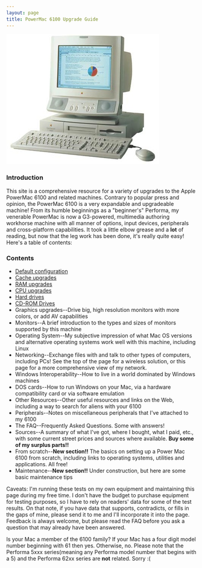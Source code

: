 ```yaml
---
layout: page
title: PowerMac 6100 Upgrade Guide
---
```


![PowerMac 6100](/mac/powermac6100/img/6100_with_mon.jpg)

### Introduction

This site is a comprehensive resource for a variety of upgrades to the Apple PowerMac 6100 and related machines. Contrary to popular press and opinion, the PowerMac 6100 is a very expandable and upgradeable machine! From its humble beginnings as a "beginner's" Performa, my venerable PowerMac is now a G3-powered, multimedia authoring workhorse machine with all manner of options, input devices, peripherals and cross-platform capabilities. It took a little elbow grease and a **lot** of reading, but now that the leg work has been done, it's really quite easy! Here's a table of contents:

### Contents

* [Default configuration](/mac/powermac6100/default.html)
* [Cache upgrades](/mac/powermac6100/cache.html)
* [RAM upgrades](/mac/powermac6100/memory.html)
* [CPU upgrades](/mac/powermac6100/cpu.html)
* [Hard drives](/mac/powermac6100/hdd.html)
* [CD-ROM Drives](/mac/powermac6100/cdrom.html)
* Graphics upgrades--Drive big, high resolution monitors with more colors, or add AV capabilities
* Monitors--A brief introduction to the types and sizes of monitors supported by this machine
* Operating System--My subjective impression of what Mac OS versions and alternative operating systems work well with this machine, including Linux
* Networking--Exchange files with and talk to other types of computers, including PCs! See the top of the page for a wireless solution, or this page for a more comprehensive view of my network.
* Windows Interoperability--How to live in a world dominated by Windows machines
* DOS cards--How to run Windows on your Mac, via a hardware compatibility card or via software emulation
* Other Resources--Other useful resources and links on the Web, including a way to search for aliens with your 6100 
* Peripherals--Notes on miscellaneous peripherals that I've attached to my 6100
* The FAQ--Frequently Asked Questions. Some with answers!
* Sources--A summary of what I've got, where I bought, what I paid, etc., with some current street prices and sources where available. **Buy some of my surplus parts!!**
* From scratch--**New section!!** The basics on setting up a Power Mac 6100 from scratch, including links to operating systems, utilities and applications. All free!
* Maintenance--**New section!!** Under construction, but here are some basic maintenance tips

Caveats: I'm running these tests on my own equipment and maintaining this page during my free time. I don't have the budget to purchase equipment for testing purposes, so I have to rely on readers' data for some of the test results. On that note, if you have data that supports, contradicts, or fills in the gaps of mine, please send it to me and I'll incorporate it into the page. Feedback is always welcome, but please read the FAQ before you ask a question that may already have been answered.

Is your Mac a member of the 6100 family? If your Mac has a four digit model number beginning with 61 then yes. Otherwise, no. Please note that the Performa 5xxx series(meaning any Performa model number that begins with a 5) and the Performa 62xx series are **not** related. Sorry :(
